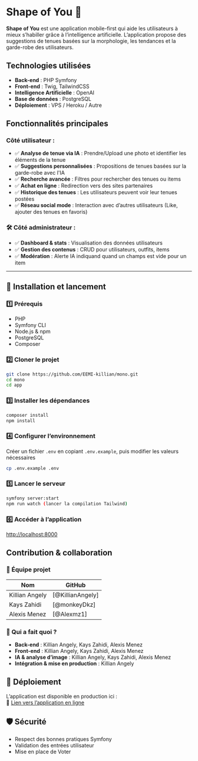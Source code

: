 # Shape of You 💅

**Shape of You** est une application mobile-first qui aide les utilisateurs à mieux s’habiller grâce à l’intelligence artificielle. L’application propose des suggestions de tenues basées sur la morphologie, les tendances et la garde-robe des utilisateurs.


## Technologies utilisées

- **Back-end** : PHP Symfony
- **Front-end** : Twig, TailwindCSS
- **Intelligence Artificielle** : OpenAI
- **Base de données** : PostgreSQL
- **Déploiement** : VPS / Heroku / Autre


## Fonctionnalités principales

### Côté utilisateur :
- ✅ **Analyse de tenue via IA** : Prendre/Upload une photo et identifier les éléments de la tenue
- ✅ **Suggestions personnalisées** : Propositions de tenues basées sur la garde-robe avec l'IA
- ✅ **Recherche avancée** : Filtres pour rechercher des tenues ou items
- ✅ **Achat en ligne** : Redirection vers des sites partenaires
- ✅ **Historique des tenues** : Les utilisateurs peuvent voir leur tenues postées
- ✅ **Réseau social mode** : Interaction avec d’autres utilisateurs (Like, ajouter des tenues en favoris)

### 🛠️ Côté administrateur :
- ✅ **Dashboard & stats** : Visualisation des données utilisateurs
- ✅ **Gestion des contenus** : CRUD pour utilisateurs, outfits, items
- ✅ **Modération** : Alerte IA indiquand quand un champs est vide pour un item

---

## 🚀 Installation et lancement  

### 1️⃣ Prérequis
- PHP
- Symfony CLI
- Node.js & npm
- PostgreSQL
- Composer

### 2️⃣ Cloner le projet

```bash
git clone https://github.com/EEMI-killian/mono.git
cd mono
cd app
```

### 3️⃣ Installer les dépendances

```bash
composer install
npm install
```

### 4️⃣ Configurer l’environnement  
Créer un fichier `.env` en copiant `.env.example`, puis modifier les valeurs nécessaires

```bash
cp .env.example .env
```

### 5️⃣ Lancer le serveur  

```bash
symfony server:start
npm run watch (lancer la compilation Tailwind)
```

### 6️⃣ Accéder à l’application  
[http://localhost:8000](http://localhost:8000)  


## Contribution & collaboration

### 👥 Équipe projet  
| Nom | GitHub |
|------|--------|
| Killian Angely | [@KillianAngely] |
| Kays Zahidi | [@monkeyDkz] |
| Alexis Menez | [@Alexmz1] |

### 📌 Qui a fait quoi ?  
- **Back-end** : Killian Angely, Kays Zahidi, Alexis Menez  
- **Front-end** : Killian Angely, Kays Zahidi, Alexis Menez  
- **IA & analyse d’image** : Killian Angely, Kays Zahidi, Alexis Menez   
- **Intégration & mise en production** : Killian Angely


## 📅 Déploiement  

L’application est disponible en production ici :  
🔗 [Lien vers l’application en ligne](https://votre-lien.com)  


## 🛡️ Sécurité  
- Respect des bonnes pratiques Symfony
- Validation des entrées utilisateur
- Mise en place de Voter